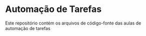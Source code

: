 # Automação de Tarefas

Este repositório contém os arquivos de código-fonte das aulas de automação de tarefas